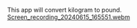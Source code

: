 This app will convert kilogram to pound.
[Screen_recording_20240615_165551.webm](https://github.com/Jitmisra/Kilo2Pound/assets/169401406/b91a0290-5800-43be-8e01-95ff82c69ff8)

